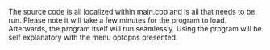 The source code is all localized within main.cpp and is all that needs to be run. Please note it will take a few minutes for the program to load. Afterwards, the program itself will run seamlessly. Using the program will be self explanatory with the menu optopns presented.
